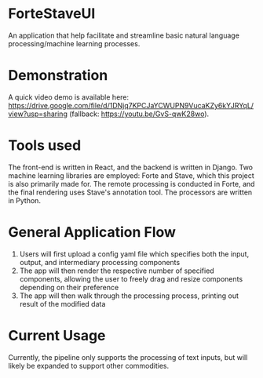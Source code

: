 # ForteStaveUI

An application that help facilitate and streamline basic natural language processing/machine learning processes.

# Demonstration 

A quick video demo is available here: https://drive.google.com/file/d/1DNjq7KPCJaYCWUPN9VucaKZy6kYJRYqL/view?usp=sharing (fallback: https://youtu.be/GvS-qwK28wo). 

# Tools used

The front-end is written in React, and the backend is written in Django. Two machine learning libraries are employed: Forte and Stave, 
which this project is also primarily made for. The remote processing is conducted in Forte, and the final rendering uses Stave's annotation
tool. The processors are written in Python. 

# General Application Flow
1) Users will first upload a config yaml file which specifies both the input, output, and intermediary processing components
2) The app will then render the respective number of specified components, allowing the user to freely drag and resize components
   depending on their preference
3) The app will then walk through the processing process, printing out result of the modified data 

# Current Usage

Currently, the pipeline only supports the processing of text inputs, but will likely be expanded to support other commodities. 
